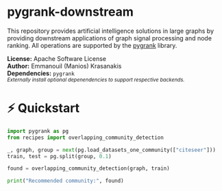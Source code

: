 # pygrank-downstream
This repository provides artificial intelligence solutions 
in large graphs by providing downstream applications 
of graph signal processing and node ranking. 
All operations are supported by the
[pygrank](https://github.com/MKLab-ITI/pygrank) library.

**License:** Apache Software License
<br>**Author:** Emmanouil (Manios) Krasanakis
<br>**Dependencies:** `pygrank`
<br><small>*Externally install optional depenendencies to support respective backends.*</small>


# :zap: Quickstart
```python
import pygrank as pg
from recipes import overlapping_community_detection

_, graph, group = next(pg.load_datasets_one_community(["citeseer"]))
train, test = pg.split(group, 0.1)

found = overlapping_community_detection(graph, train)

print("Recommended community:", found)
```
